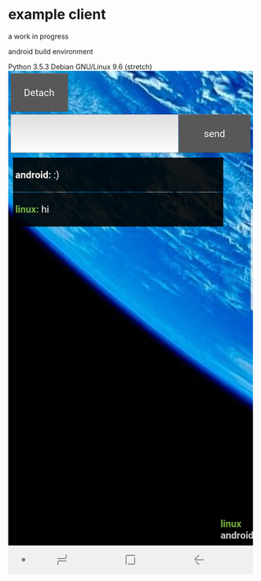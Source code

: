 # example client
a work in progress

android build environment

Python 3.5.3
Debian GNU/Linux 9.6 (stretch)
![screenshot](screenshot.png)
